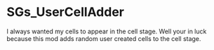 # SGs_UserCellAdder
I always wanted my cells to appear in the cell stage. Well your in luck because this mod adds random user created cells to the cell stage.
